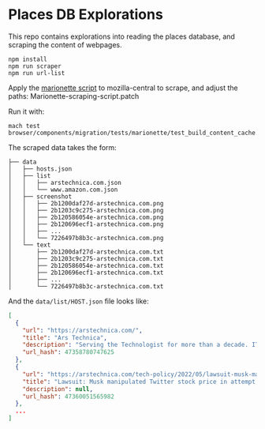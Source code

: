 # Places DB Explorations

This repo contains explorations into reading the places database, and scraping the content of webpages.

```
npm install
npm run scraper
npm run url-list
```

Apply the [marionette script](https://github.com/gregtatum/gecko/blob/content-caching/browser/components/migration/tests/marionette/test_build_content_cache.py) to mozilla-central to scrape, and adjust the paths: Marionette-scraping-script.patch

Run it with:

```
mach test browser/components/migration/tests/marionette/test_build_content_cache.py
```

The scraped data takes the form:

```
├── data
│   ├── hosts.json
│   ├── list
│   │   ├── arstechnica.com.json
│   │   └── www.amazon.com.json
│   ├── screenshot
│   │   ├── 2b1200daf27d-arstechnica.com.png
│   │   ├── 2b1203c9c275-arstechnica.com.png
│   │   ├── 2b120586054e-arstechnica.com.png
│   │   ├── 2b120696ecf1-arstechnica.com.png
│   │   ├── ...
│   │   └── 7226497b8b3c-arstechnica.com.png
│   └── text
│       ├── 2b1200daf27d-arstechnica.com.txt
│       ├── 2b1203c9c275-arstechnica.com.txt
│       ├── 2b120586054e-arstechnica.com.txt
│       ├── 2b120696ecf1-arstechnica.com.txt
│       ├── ...
│       └── 7226497b8b3c-arstechnica.com.txt
```

And the `data/list/HOST.json` file looks like:

```json
[
  {
    "url": "https://arstechnica.com/",
    "title": "Ars Technica",
    "description": "Serving the Technologist for more than a decade. IT news, reviews, and analysis.",
    "url_hash": 47358780747625
  },
  {
    "url": "https://arstechnica.com/tech-policy/2022/05/lawsuit-musk-manipulated-twitter-stock-price-in-attempt-to-renegotiate-sale/",
    "title": "Lawsuit: Musk manipulated Twitter stock price in attempt to renegotiate sale | Ars Technica",
    "description": null,
    "url_hash": 47360051565982
  },
  ...
]
```
